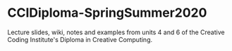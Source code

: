 # CCIDiploma-SpringSummer2020
Lecture slides, wiki, notes and examples from units 4 and 6 of the Creative Coding Institute's Diploma in Creative Computing.
